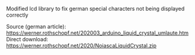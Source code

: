 Modified lcd library to fix german special characters not being displayed correctly  
  
Source (german article): https://werner.rothschopf.net/202003_arduino_liquid_crystal_umlaute.htm  
Direct download: https://werner.rothschopf.net/2020/NoiascaLiquidCrystal.zip  
